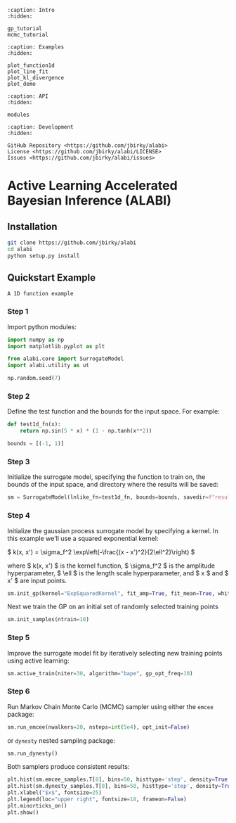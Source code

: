```{toctree}
:caption: Intro
:hidden:

gp_tutorial
mcmc_tutorial
```

```{toctree}
:caption: Examples
:hidden:

plot_function1d
plot_line_fit
plot_kl_divergence
plot_demo
```


```{toctree}
:caption: API
:hidden:

modules
```

```{toctree}
:caption: Development
:hidden:

GitHub Repository <https://github.com/jbirky/alabi>
License <https://github.com/jbirky/alabi/LICENSE>
Issues <https://github.com/jbirky/alabi/issues>
```

<!-- ------------------------------------------------------------------------ -->

# Active Learning Accelerated Bayesian Inference (ALABI)


## Installation

```bash
git clone https://github.com/jbirky/alabi
cd alabi
python setup.py install
```

## Quickstart Example

```{note} 
A 1D function example
```

### Step 1

Import python modules:
```python
import numpy as np
import matplotlib.pyplot as plt

from alabi.core import SurrogateModel
import alabi.utility as ut

np.random.seed(7)
```

### Step 2

Define the test function and the bounds for the input space. For example:
```python
def test1d_fn(x):
    return np.sin(5 * x) * (1 - np.tanh(x**2))

bounds = [(-1, 1)]
```

### Step 3

Initialize the surrogate model, specifying the function to train on, the bounds of the input space, and directory where the results will be saved:
```python
sm = SurrogateModel(lnlike_fn=test1d_fn, bounds=bounds, savedir=f"results/test1d")
```

### Step 4

Initialize the gaussian process surrogate model by specifying a kernel. In this example we'll use a squared exponential kernel:

$ k(x, x') = \sigma_f^2 \exp\left(-\frac{(x - x')^2}{2\ell^2}\right) $

where $ k(x, x') $ is the kernel function, $ \sigma_f^2 $ is the amplitude hyperparameter, $ \ell $ is the length scale hyperparameter, and $ x $ and $ x' $ are input points.

```python
sm.init_gp(kernel="ExpSquaredKernel", fit_amp=True, fit_mean=True, white_noise=None)
```
Next we train the GP on an initial set of randomly selected training points
```python
sm.init_samples(ntrain=10)
```

### Step 5

Improve the surrogate model fit by iteratively selecting new training points using active learning:
```python
sm.active_train(niter=30, algorithm="bape", gp_opt_freq=10)
```

<!-- sphinx-apidoc -o source ../../alabi -->
<!-- sphinx-build -b html source build; make html -->

### Step 6

Run Markov Chain Monte Carlo (MCMC) sampler using either the `emcee` package:
```python
sm.run_emcee(nwalkers=20, nsteps=int(5e4), opt_init=False)
```
or `dynesty` nested sampling package:
```python
sm.run_dynesty()
```
Both samplers produce consistent results:
```python
plt.hist(sm.emcee_samples.T[0], bins=50, histtype='step', density=True, label="emcee samples")
plt.hist(sm.dynesty_samples.T[0], bins=50, histtype='step', density=True, label="dynesty samples")
plt.xlabel("$x$", fontsize=25)
plt.legend(loc="upper right", fontsize=18, frameon=False)
plt.minorticks_on()
plt.show()
```